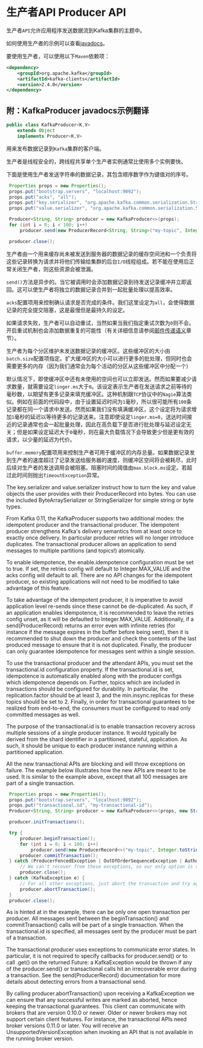 # 生产者API Producer API

生产者`API`允许应用程序发送数据流到Kafka集群的主题中。

如何使用生产者的示例可以查看[javadocs](http://kafka.apache.org/24/javadoc/index.html?org/apache/kafka/clients/producer/KafkaProducer.html)。

要使用生产者，可以使用以下`Maven`依赖项：

```xml
<dependency>
    <groupId>org.apache.kafka</groupId>
    <artifactId>kafka-clients</artifactId>
    <version>2.4.0</version>
</dependency>
```

## 附：KafkaProducer javadocs示例翻译

```java
public class KafkaProducer<K,V>
    extends Object
    implements Producer<K,V>
```

用来发布数据记录到`Kafka`集群的客户端。

生产者是线程安全的，跨线程共享单个生产者实例通常比使用多个实例要快。

下面是使用生产者发送字符串的数据记录，其包含顺序数字作为键值对的序号。

```java
 Properties props = new Properties();
 props.put("bootstrap.servers", "localhost:9092");
 props.put("acks", "all");
 props.put("key.serializer", "org.apache.kafka.common.serialization.StringSerializer");
 props.put("value.serializer", "org.apache.kafka.common.serialization.StringSerializer");

 Producer<String, String> producer = new KafkaProducer<>(props);
 for (int i = 0; i < 100; i++)
     producer.send(new ProducerRecord<String, String>("my-topic", Integer.toString(i), Integer.toString(i)));

 producer.close();
 ```

生产者由一个用来缓存尚未被发送到服务器的数据记录的缓存空间池和一个负责将这些记录转换为请求并将他们传输给集群的后台`I/O`线程组成。若不能在使用后正常关闭生产者，则这些资源会被泄漏。

`send()`方法是异步的。当它被调用时会添加数据记录到待发送记录缓冲并立即返回。这可以使生产者将独立的数据记录合并到一起批量处理以提高效率。

`acks`配置项用来控制确认请求是否完成的条件。我们这里设定为`all`，会使得数据记录的完全提交阻塞，这是最慢但是最持久的设定。

如果请求失败，生产者可以自动重试，当然如果当我们指定重试次数为`0`则不会。开启重试机制也会添加数据重复的可能性（有关详细信息请参阅[邮件传递语义](./../design/message-delivery-semantics.md)章节）。

生产者为每个分区维护未发送数据记录的缓冲区。这些缓冲区的大小由`batch.size`配置项指定。扩大缓冲区的大小可以进行更多的批处理，但同时也会需要更多的内存（因为我们通常会为每个活动的分区从这些缓冲区中分配一个）

默认情况下，即使缓冲区中还有未使用的空间也可以立即发送。然而如果要减少请求数量，就需要设定`linger.ms`大于`0`。该设定表示生产者在发送请求之前等待的毫秒数，以期望有更多记录来填充缓冲区。这种机制跟`TCP`协议中的`Nagie`算法类似。例如在前面的代码段中，由于设置延迟时间为`1`毫秒，所以很可能所有`100`条记录都在同一个请求中发送。然而如果我们没有填满缓冲区，这个设定将为请求增加`1`毫秒的延迟以等待更多的记录送来。注意即使设定`linger.ms=0`，送达时间接近的记录通常也会一起批量处理，因此在高负载下是否进行批处理与延迟设定无关；但是如果设定延迟大于`0`毫秒，则在最大负载情况下会导致更少但是更有效的请求，以少量的延迟为代价。

`buffer.memory`配置项用来控制生产者可用于缓冲区的内存总量。如果数据记录发到生产者的速度超过了记录发送给服务器的速度，则缓冲区空间将会被耗尽，此时后续对生产者的发送调用会被阻塞。阻塞时间的阈值由`max.block.ms`设定。若超过此时间则抛出`TimeoutException`异常。



The key.serializer and value.serializer instruct how to turn the key and value objects the user provides with their ProducerRecord into bytes. You can use the included ByteArraySerializer or StringSerializer for simple string or byte types.

From Kafka 0.11, the KafkaProducer supports two additional modes: the idempotent producer and the transactional producer. The idempotent producer strengthens Kafka's delivery semantics from at least once to exactly once delivery. In particular producer retries will no longer introduce duplicates. The transactional producer allows an application to send messages to multiple partitions (and topics!) atomically.

To enable idempotence, the enable.idempotence configuration must be set to true. If set, the retries config will default to Integer.MAX_VALUE and the acks config will default to all. There are no API changes for the idempotent producer, so existing applications will not need to be modified to take advantage of this feature.

To take advantage of the idempotent producer, it is imperative to avoid application level re-sends since these cannot be de-duplicated. As such, if an application enables idempotence, it is recommended to leave the retries config unset, as it will be defaulted to Integer.MAX_VALUE. Additionally, if a send(ProducerRecord) returns an error even with infinite retries (for instance if the message expires in the buffer before being sent), then it is recommended to shut down the producer and check the contents of the last produced message to ensure that it is not duplicated. Finally, the producer can only guarantee idempotence for messages sent within a single session.

To use the transactional producer and the attendant APIs, you must set the transactional.id configuration property. If the transactional.id is set, idempotence is automatically enabled along with the producer configs which idempotence depends on. Further, topics which are included in transactions should be configured for durability. In particular, the replication.factor should be at least 3, and the min.insync.replicas for these topics should be set to 2. Finally, in order for transactional guarantees to be realized from end-to-end, the consumers must be configured to read only committed messages as well.

The purpose of the transactional.id is to enable transaction recovery across multiple sessions of a single producer instance. It would typically be derived from the shard identifier in a partitioned, stateful, application. As such, it should be unique to each producer instance running within a partitioned application.

All the new transactional APIs are blocking and will throw exceptions on failure. The example below illustrates how the new APIs are meant to be used. It is similar to the example above, except that all 100 messages are part of a single transaction.

```java
 Properties props = new Properties();
 props.put("bootstrap.servers", "localhost:9092");
 props.put("transactional.id", "my-transactional-id");
 Producer<String, String> producer = new KafkaProducer<>(props, new StringSerializer(), new StringSerializer());

 producer.initTransactions();

 try {
     producer.beginTransaction();
     for (int i = 0; i < 100; i++)
         producer.send(new ProducerRecord<>("my-topic", Integer.toString(i), Integer.toString(i)));
     producer.commitTransaction();
 } catch (ProducerFencedException | OutOfOrderSequenceException | AuthorizationException e) {
     // We can't recover from these exceptions, so our only option is to close the producer and exit.
     producer.close();
 } catch (KafkaException e) {
     // For all other exceptions, just abort the transaction and try again.
     producer.abortTransaction();
 }
 producer.close();
```
As is hinted at in the example, there can be only one open transaction per producer. All messages sent between the beginTransaction() and commitTransaction() calls will be part of a single transaction. When the transactional.id is specified, all messages sent by the producer must be part of a transaction.

The transactional producer uses exceptions to communicate error states. In particular, it is not required to specify callbacks for producer.send() or to call .get() on the returned Future: a KafkaException would be thrown if any of the producer.send() or transactional calls hit an irrecoverable error during a transaction. See the send(ProducerRecord) documentation for more details about detecting errors from a transactional send.

By calling producer.abortTransaction() upon receiving a KafkaException we can ensure that any successful writes are marked as aborted, hence keeping the transactional guarantees.
This client can communicate with brokers that are version 0.10.0 or newer. Older or newer brokers may not support certain client features. For instance, the transactional APIs need broker versions 0.11.0 or later. You will receive an UnsupportedVersionException when invoking an API that is not available in the running broker version.

